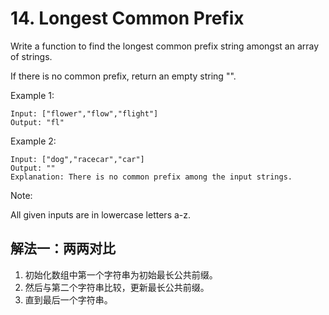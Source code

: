 # 14. Longest Common Prefix
Write a function to find the longest common prefix string amongst an array of strings.

If there is no common prefix, return an empty string "".

Example 1:
```
Input: ["flower","flow","flight"]
Output: "fl"
```
Example 2:
```
Input: ["dog","racecar","car"]
Output: ""
Explanation: There is no common prefix among the input strings.
```
Note:

All given inputs are in lowercase letters a-z.

## 解法一：两两对比

1. 初始化数组中第一个字符串为初始最长公共前缀。
2. 然后与第二个字符串比较，更新最长公共前缀。
3. 直到最后一个字符串。